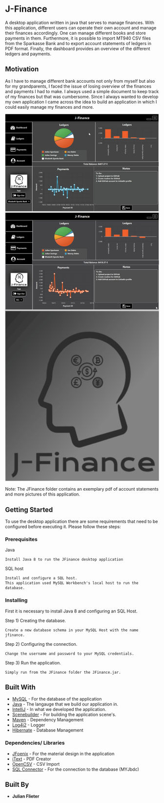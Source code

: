 # J-Finance
A desktop application written in java that serves to manage finances. With this application, different users can operate their own account and manage their finances accordingly. One can manage different books and store payments in them. Furthermore, it is possible to import MT940 CSV files from the Sparkasse Bank and to export account statements of ledgers in PDF format. Finally, the dashboard provides an overview of the different ledgers and payments.

## Motivation
As I have to manage different bank accounts not only from myself but also for my grandparents, I faced the issue of losing overview of the finances and payments I had to make. I always used a simple document to keep track of my finances but that was cumbersome. Since I always wanted to develop my own application I came across the idea to build an application in which I could easily manage my finances and more. 

![](https://github.com/nailujf7/JFinance/blob/master/JFinance/jfinance.gif)
![](https://github.com/nailujf7/JFinance/blob/master/JFinance/jfinance_themes.gif)
![](https://github.com/nailujf7/JFinance/blob/master/JFinance/jfinance_login.gif)


Note: The JFinance folder contains an exemplary pdf of account statements and more pictures of this application.

## Getting Started

To use the desktop application there are some requirements that need to be configured before executing it.
Please follow these steps:


### Prerequisites

Java

```
Install Java 8 to run the JFinance desktop application
```

SQL host

```
Install and configure a SQL host. 
This application used MySQL Workbench's local host to run the database. 
```

### Installing

First it is necessary to install Java 8 and configuring an SQL Host.

Step 1) Creating the database.

```
Create a new database schema in your MySQL Host with the name jfinance.
```

Step 2) Configuring the connection.

```
Change the username and password to your MySQL credentials.
```


Step 3) Run the application.

```
Simply run from the JFinance folder the JFinance.jar.
```


## Built With

* [MySQL](https://www.mysql.com/) - For the database of the application
* [Java](https://www.java.com/) - The langauge that we build our application in.
* [IntelliJ](https://www.jetbrains.com/de-de/idea/) - In what we developed the application.
* [Scenebuilder](http://gluonhq.com/products/scene-builder/) - For building the application scene's.
* [Maven](https://maven.apache.org/) - Dependency Management
* [Log4j2](https://logging.apache.org/log4j/) - Logger
* [Hibernate](https://hibernate.org/) - Database Management

### Dependencies/ Libraries 
* [JFoenix](http://www.jfoenix.com/) - For the material design in the application
* [iText](https://itextpdf.com/) - PDF Creator
* [OpenCSV](http://opencsv.sourceforge.net/) - CSV Import
* [SQL Connector](http://www.jfoenix.com/) - For the connection to the database (MYJbdc)



## Built By

* **Julian Flieter** 
